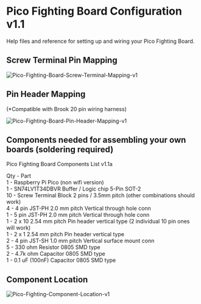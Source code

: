 # Pico Fighting Board Configuration v1.1
Help files and reference for setting up and wiring your Pico Fighting Board.

## Screw Terminal Pin Mapping

![Pico-Fighting-Board-Screw-Terminal-Mapping-v1](https://user-images.githubusercontent.com/49738515/233309032-99b0f03c-7248-40c3-b073-781896493ab5.jpg)


## Pin Header Mapping 
(*Compatible with Brook 20 pin wiring harness)

![Pico-Fighting-Board-Pin-Header-Mapping-v1](https://user-images.githubusercontent.com/49738515/233307711-99bbb33f-7736-4dd6-b226-11b4e7252485.jpg)

## Components needed for assembling your own boards (soldering required)

Pico Fighting Board Components List v1.1a

Qty - Part
<br>1 - Raspberry Pi Pico (non wifi version)
<br>1 - SN74LV1T34DBVR Buffer / Logic chip 5-Pin SOT-2
<br>10 - Screw Terminal Block 2 pins / 3.5mm pitch (other combinations should work)
<br>4 - 4 pin JST-PH 2.0 mm pitch Vertical through hole conn
<br>1 - 5 pin JST-PH 2.0 mm pitch Vertical through hole conn
<br>1 - 2 x 10 2.54 mm pitch Pin header vertical type (2 individual 10 pin ones will work)
<br>1 - 2 x 1 2.54 mm pitch Pin header vertical type
<br>2 - 4 pin JST-SH 1.0 mm pitch Vertical surface mount conn
<br>5 - 330 ohm Resistor 0805 SMD type
<br>2 - 4.7k ohm Capacitor 0805 SMD type
<br>1 - 0.1 uF (100nF) Capacitor 0805 SMD type

## Component Location

![Pico-Fighting-Component-Location-v1](https://user-images.githubusercontent.com/49738515/233525064-eb9c1e33-8178-4de3-836f-724313b14e46.jpg)
